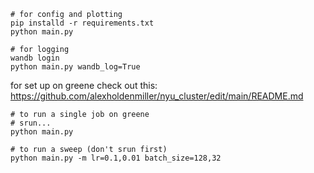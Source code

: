 
```
# for config and plotting
pip installd -r requirements.txt
python main.py

# for logging
wandb login
python main.py wandb_log=True
```

for set up on greene check out this:
https://github.com/alexholdenmiller/nyu_cluster/edit/main/README.md

```
# to run a single job on greene
# srun...
python main.py

# to run a sweep (don't srun first)
python main.py -m lr=0.1,0.01 batch_size=128,32
```
